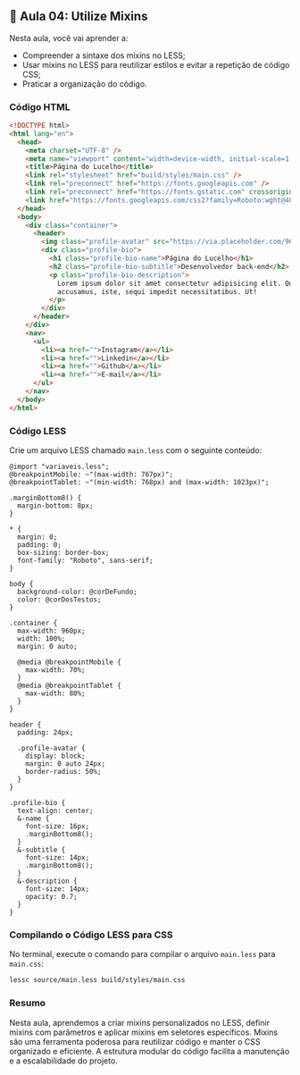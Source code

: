 ## 📝 Aula 04: Utilize Mixins

Nesta aula, você vai aprender a:

- Compreender a sintaxe dos mixins no LESS;
- Usar mixins no LESS para reutilizar estilos e evitar a repetição de código CSS;
- Praticar a organização do código.

### Código HTML

```html
<!DOCTYPE html>
<html lang="en">
  <head>
    <meta charset="UTF-8" />
    <meta name="viewport" content="width=device-width, initial-scale=1.0" />
    <title>Página do Lucelho</title>
    <link rel="stylesheet" href="build/styles/main.css" />
    <link rel="preconnect" href="https://fonts.googleapis.com" />
    <link rel="preconnect" href="https://fonts.gstatic.com" crossorigin />
    <link href="https://fonts.googleapis.com/css2?family=Roboto:wght@400;700&display=swap" rel="stylesheet" />
  </head>
  <body>
    <div class="container">
      <header>
        <img class="profile-avatar" src="https://via.placeholder.com/96x96" alt="" />
        <div class="profile-bio">
          <h1 class="profile-bio-name">Página do Lucelho</h1>
          <h2 class="profile-bio-subtitle">Desenvolvedor back-end</h2>
          <p class="profile-bio-description">
            Lorem ipsum dolor sit amet consectetur adipisicing elit. Qui et esse amet iusto dolores nihil sapiente voluptate quae saepe voluptas, numquam omnis ea ratione
            accusamus, iste, sequi impedit necessitatibus. Ut!
          </p>
        </div>
      </header>
    </div>
    <nav>
      <ul>
        <li><a href="">Instagram</a></li>
        <li><a href="">Linkedin</a></li>
        <li><a href="">Github</a></li>
        <li><a href="">E-mail</a></li>
      </ul>
    </nav>
  </body>
</html>
```

### Código LESS

Crie um arquivo LESS chamado `main.less` com o seguinte conteúdo:

```less
@import "variaveis.less";
@breakpointMobile: ~"(max-width: 767px)";
@breakpointTablet: ~"(min-width: 768px) and (max-width: 1023px)";

.marginBottom8() {
  margin-bottom: 8px;
}

* {
  margin: 0;
  padding: 0;
  box-sizing: border-box;
  font-family: "Roboto", sans-serif;
}

body {
  background-color: @corDeFundo;
  color: @corDosTestos;
}

.container {
  max-width: 960px;
  width: 100%;
  margin: 0 auto;

  @media @breakpointMobile {
    max-width: 70%;
  }
  @media @breakpointTablet {
    max-width: 80%;
  }
}

header {
  padding: 24px;

  .profile-avatar {
    display: block;
    margin: 0 auto 24px;
    border-radius: 50%;
  }
}

.profile-bio {
  text-align: center;
  &-name {
    font-size: 16px;
    .marginBottom8();
  }
  &-subtitle {
    font-size: 14px;
    .marginBottom8();
  }
  &-description {
    font-size: 14px;
    opacity: 0.7;
  }
}
```

### Compilando o Código LESS para CSS

No terminal, execute o comando para compilar o arquivo `main.less` para `main.css`:

```bash
lessc source/main.less build/styles/main.css
```

### Resumo

Nesta aula, aprendemos a criar mixins personalizados no LESS, definir mixins com parâmetros e aplicar mixins em seletores específicos. Mixins são uma ferramenta poderosa para reutilizar código e manter o CSS organizado e eficiente. A estrutura modular do código facilita a manutenção e a escalabilidade do projeto.
